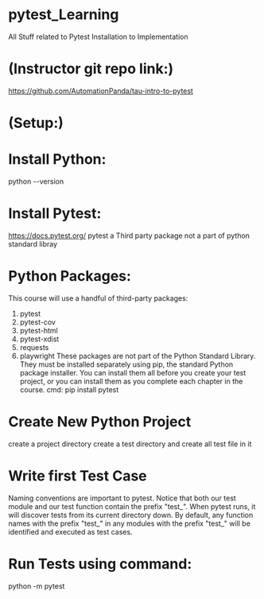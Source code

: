 # pytest_Learning
All Stuff related to Pytest Installation to Implementation

# (Instructor git repo link:)
https://github.com/AutomationPanda/tau-intro-to-pytest

# (Setup:)
Install Python:
===============
python --version

Install Pytest:
===============
https://docs.pytest.org/
pytest a Third party package not a part of python standard libray

Python Packages:
================
This course will use a handful of third-party packages:
1. pytest
2. pytest-cov
3. pytest-html
4. pytest-xdist
5. requests
6. playwright
These packages are not part of the Python Standard Library. They must be installed separately using pip, the standard Python package installer. You can install them all before you create your test project, or you can install them as you complete each chapter in the course.
cmd: pip install pytest

Create New Python Project
=========================
create a project directory
create a test directory and create all test file in it

Write first Test Case
=====================
Naming conventions are important to pytest. Notice that both our test module and our test function contain the prefix 
"test_". When pytest runs, it will discover tests from its current directory down. By default, any function names with 
the prefix "test_" in any modules with the prefix "test_" will be identified and executed as test cases. 

Run Tests using command:
=======================
python -m pytest
